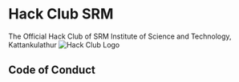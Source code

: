 # Hack Club SRM
The Official Hack Club of SRM Institute of Science and Technology, Kattankulathur
![Hack Club Logo](https://assets.hackclub.com/flag-orpheus-left.png "Hack Club Logo")

## Code of Conduct
